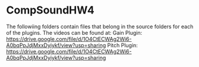 # CompSoundHW4
The followiing folders contain files that belong in the source folders for each of the plugins. 
The videos can be found at:
Gain Plugin: https://drive.google.com/file/d/1O4CtECWAg2Wi6-A0bqPpJdjMxxDyiykf/view?usp=sharing
Pitch Plugin: https://drive.google.com/file/d/1O4CtECWAg2Wi6-A0bqPpJdjMxxDyiykf/view?usp=sharing
